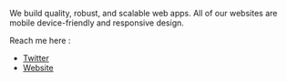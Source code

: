 We build quality, robust, and scalable web apps. All of our websites are mobile device-friendly and responsive design.

Reach me here :
- [Twitter](https://twitter.com/actionbehind) 
- [Website](https://www.actionbehind.com
)
<!--
**actionbehind/actionbehind** is a ✨ _special_ ✨ repository because its `README.md` (this file) appears on your GitHub profile.
### Hi there 👋
Here are some ideas to get you started:

- 🔭 I’m currently working on ...
- 🌱 I’m currently learning ...
- 👯 I’m looking to collaborate on ...
- 🤔 I’m looking for help with ...
- 💬 Ask me about ...
- 📫 How to reach me: ...
- 😄 Pronouns: ...
- ⚡ Fun fact: ...
-->
